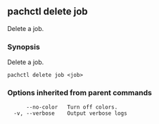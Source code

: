 ## pachctl delete job

Delete a job.

### Synopsis


Delete a job.

```
pachctl delete job <job>
```

### Options inherited from parent commands

```
      --no-color   Turn off colors.
  -v, --verbose    Output verbose logs
```

